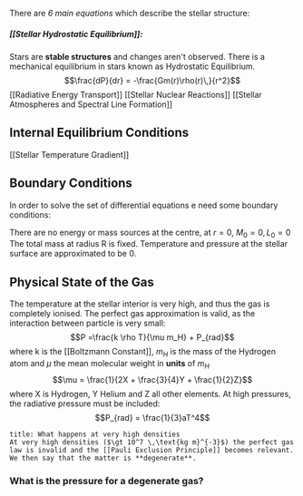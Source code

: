 There are *6 main equations* which describe the stellar structure:

##### [[Stellar Hydrostatic Equilibrium]]:
Stars are **stable structures** and changes aren't observed.
There is a mechanical equilibrium in stars known as Hydrostatic Equilibrium.
$$\frac{dP}{dr} = -\frac{Gm(r)\rho(r)\,}{r^2}$$
[[Radiative Energy Transport]]
[[Stellar Nuclear Reactions]]
[[Stellar Atmospheres and Spectral Line Formation]]
## Internal Equilibrium Conditions
[[Stellar Temperature Gradient]]

## Boundary Conditions
In order to solve the set of differential equations e need some boundary conditions:

There are no energy or mass sources at the centre, at $r=0$, $M_0 = 0, L_0=0$
The total mass at radius R is fixed.
Temperature and pressure at the stellar surface are approximated to be 0.

## Physical State of the Gas
The temperature at the stellar interior is very high, and thus the gas is completely ionised.
The perfect gas approximation is valid, as the interaction between particle is very small:
$$P =\frac{k \rho T}{\mu m_H} + P_{rad}$$where k is the [[Boltzmann Constant]], $m_H$ is the mass of the Hydrogen atom and $\mu$ the mean molecular weight in **units** of $m_H$
$$\mu = \frac{1}{2X + \frac{3}{4}Y + \frac{1}{2}Z}$$ where X is Hydrogen, Y Helium and Z all other elements.
At high pressures, the radiative pressure must be included:
$$P_{rad} = \frac{1}{3}aT^4$$

```ad-note
title: What happens at very high densities
At very high densities ($\gt 10^7 \,\text{kg m}^{-3}$) the perfect gas law is invalid and the [[Pauli Exclusion Principle]] becomes relevant.
We then say that the matter is **degenerate**.
```
### What is the pressure for a degenerate gas?